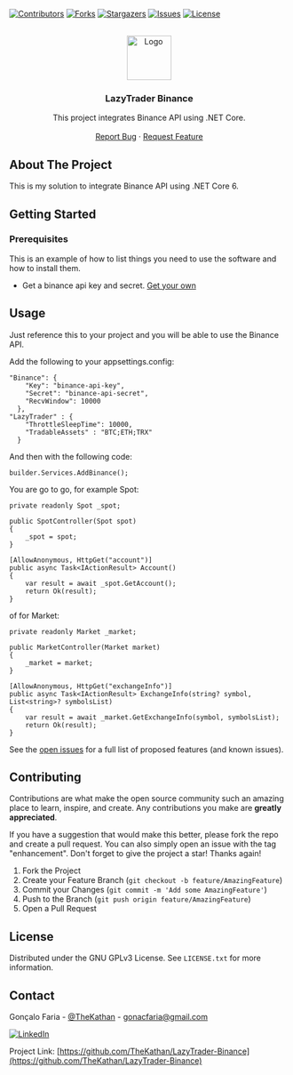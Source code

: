 [![Contributors][contributors-shield]][contributors-url]
[![Forks][forks-shield]][forks-url]
[![Stargazers][stars-shield]][stars-url]
[![Issues][issues-shield]][issues-url]
[![License][license-shield]][license-url]


<!-- PROJECT LOGO -->
<br />
<div align="center">
  <a href="https://github.com/TheKathan/LazyTrader-Binance">
    <img src="images/logo.png" alt="Logo" width="80" height="80">
  </a>

<h3 align="center">LazyTrader Binance</h3>

  <p align="center">
    This project integrates Binance API using .NET Core.
    <br />
    <br />    
    <a href="https://github.com/TheKathan/LazyTrader-Binance/issues">Report Bug</a>
    ·
    <a href="https://github.com/TheKathan/LazyTrader-Binance/issues">Request Feature</a>
  </p>
</div>

## About The Project

This is my solution to integrate Binance API using .NET Core 6.

## Getting Started

### Prerequisites

This is an example of how to list things you need to use the software and how to install them.

* Get a binance api key and secret. [Get your own](https://www.binance.com/en/binance-api)

## Usage

Just reference this to your project and you will be able to use the Binance API.

Add the following to your appsettings.config:

```
"Binance": {
    "Key": "binance-api-key",
    "Secret": "binance-api-secret",
    "RecvWindow": 10000
  },
"LazyTrader" : {
    "ThrottleSleepTime": 10000,
    "TradableAssets" : "BTC;ETH;TRX"
  }
```

And then with the following code:

```
builder.Services.AddBinance();
```

You are go to go, for example Spot:

```
private readonly Spot _spot;

public SpotController(Spot spot)
{
    _spot = spot;
}

[AllowAnonymous, HttpGet("account")]
public async Task<IActionResult> Account()
{
    var result = await _spot.GetAccount();
    return Ok(result);
}
```

of for Market:

```
private readonly Market _market;

public MarketController(Market market)
{
    _market = market;
}

[AllowAnonymous, HttpGet("exchangeInfo")]
public async Task<IActionResult> ExchangeInfo(string? symbol, List<string>? symbolsList)
{
    var result = await _market.GetExchangeInfo(symbol, symbolsList);
    return Ok(result);
}
```

See the [open issues](https://github.com/TheKathan/LazyTrader-Binance/issues) for a full list of proposed features (and known issues).

## Contributing

Contributions are what make the open source community such an amazing place to learn, inspire, and create. Any contributions you make are **greatly appreciated**.

If you have a suggestion that would make this better, please fork the repo and create a pull request. You can also simply open an issue with the tag "enhancement".
Don't forget to give the project a star! Thanks again!

1. Fork the Project
2. Create your Feature Branch (`git checkout -b feature/AmazingFeature`)
3. Commit your Changes (`git commit -m 'Add some AmazingFeature'`)
4. Push to the Branch (`git push origin feature/AmazingFeature`)
5. Open a Pull Request

## License

Distributed under the GNU GPLv3 License. See `LICENSE.txt` for more information.

## Contact

Gonçalo Faria - [@TheKathan](https://twitter.com/TheKathan) - gonacfaria@gmail.com

[![LinkedIn][linkedin-shield]][linkedin-url]

Project Link: [https://github.com/TheKathan/LazyTrader-Binance](https://github.com/TheKathan/LazyTrader-Binance)

<!-- MARKDOWN LINKS & IMAGES -->
<!-- https://www.markdownguide.org/basic-syntax/#reference-style-links -->
[contributors-shield]: https://img.shields.io/github/contributors/TheKathan/LazyTrader-Binance.svg?style=flat
[contributors-url]: https://github.com/TheKathan/LazyTrader-Binance/graphs/contributors
[forks-shield]: https://img.shields.io/github/forks/TheKathan/LazyTrader-Binance.svg?style=flat
[forks-url]: https://github.com/TheKathan/LazyTrader-Binance/network/members
[stars-shield]: https://img.shields.io/github/stars/TheKathan/LazyTrader-Binance.svg?style=flat
[stars-url]: https://github.com/TheKathan/LazyTrader-Binance/stargazers
[issues-shield]: https://img.shields.io/github/issues/TheKathan/LazyTrader-Binance.svg?style=flat
[issues-url]: https://github.com/TheKathan/LazyTrader-Binance/issues
[license-shield]: https://img.shields.io/github/license/TheKathan/LazyTrader-Binance.svg?style=flat
[license-url]: https://github.com/TheKathan/LazyTrader-Binance/blob/master/LICENSE.txt
[linkedin-shield]: https://img.shields.io/badge/-LinkedIn-black.svg?style=flat&logo=linkedin&colorB=555
[linkedin-url]: https://linkedin.com/in/gfaria
[product-screenshot]: images/screenshot.png